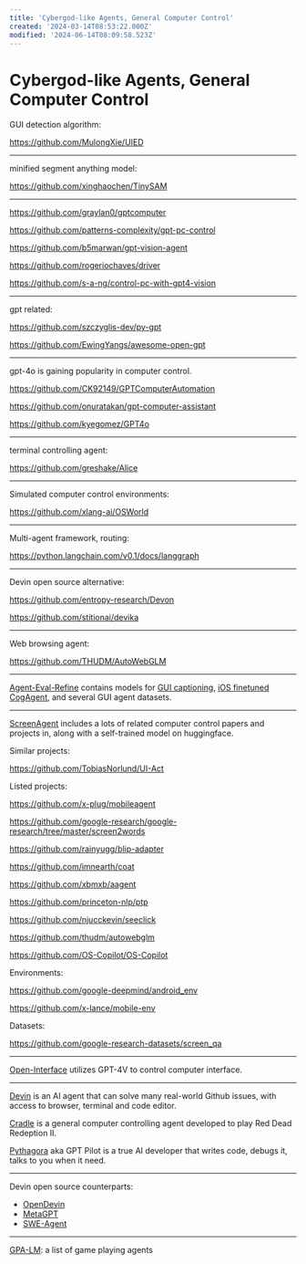 ```yaml
---
title: 'Cybergod-like Agents, General Computer Control'
created: '2024-03-14T08:53:22.000Z'
modified: '2024-06-14T08:09:58.523Z'
---
```


# Cybergod-like Agents, General Computer Control


GUI detection algorithm:

https://github.com/MulongXie/UIED

---

minified segment anything model:

https://github.com/xinghaochen/TinySAM

---

https://github.com/graylan0/gptcomputer

https://github.com/patterns-complexity/gpt-pc-control

https://github.com/b5marwan/gpt-vision-agent

https://github.com/rogeriochaves/driver

https://github.com/s-a-ng/control-pc-with-gpt4-vision

---

gpt related:

https://github.com/szczyglis-dev/py-gpt

https://github.com/EwingYangs/awesome-open-gpt

---

gpt-4o is gaining popularity in computer control.

https://github.com/CK92149/GPTComputerAutomation

https://github.com/onuratakan/gpt-computer-assistant

https://github.com/kyegomez/GPT4o

---

terminal controlling agent:

https://github.com/greshake/Alice

---

Simulated computer control environments:

https://github.com/xlang-ai/OSWorld

---

Multi-agent framework, routing:

https://python.langchain.com/v0.1/docs/langgraph

---

Devin open source alternative:

https://github.com/entropy-research/Devon

https://github.com/stitionai/devika

---

Web browsing agent:

https://github.com/THUDM/AutoWebGLM

---

[Agent-Eval-Refine](https://hf-mirror.com/Agent-Eval-Refine) contains models for [GUI captioning](https://hf-mirror.com/Agent-Eval-Refine/Captioner), [iOS finetuned CogAgent](https://hf-mirror.com/Agent-Eval-Refine/CogAgent-iOS-SelfTrain), and several GUI agent datasets.

---

[ScreenAgent](https://github.com/niuzaisheng/ScreenAgent) includes a lots of related computer control papers and projects in, along with a self-trained model on huggingface.

Similar projects:

https://github.com/TobiasNorlund/UI-Act

Listed projects:

https://github.com/x-plug/mobileagent

https://github.com/google-research/google-research/tree/master/screen2words

https://github.com/rainyugg/blip-adapter

https://github.com/imnearth/coat

https://github.com/xbmxb/aagent

https://github.com/princeton-nlp/ptp

https://github.com/njucckevin/seeclick

https://github.com/thudm/autowebglm

https://github.com/OS-Copilot/OS-Copilot

Environments:

https://github.com/google-deepmind/android_env

https://github.com/x-lance/mobile-env

Datasets:

https://github.com/google-research-datasets/screen_qa

---

[Open-Interface](https://github.com/AmberSahdev/Open-Interface) utilizes GPT-4V to control computer interface.

---

[Devin](https://www.cognition-labs.com/) is an AI agent that can solve many real-world Github issues, with access to browser, terminal and code editor.

[Cradle](https://github.com/BAAI-Agents/Cradle) is a general computer controlling agent developed to play Red Dead Redeption II.

[Pythagora](https://github.com/Pythagora-io/gpt-pilot) aka GPT Pilot is a true AI developer that writes code, debugs it, talks to you when it need.

---

Devin open source counterparts:

- [OpenDevin](https://github.com/OpenDevin/OpenDevin)
- [MetaGPT](https://github.com/geekan/MetaGPT)
-  [SWE-Agent](https://github.com/princeton-nlp/SWE-agent)

---

[GPA-LM](https://github.com/BAAI-Agents/GPA-LM): a list of game playing agents
